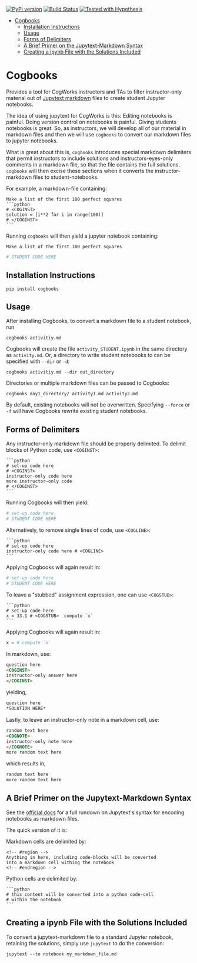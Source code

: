 [![PyPi version](https://img.shields.io/pypi/v/cogbooks.svg)](https://pypi.python.org/pypi/cogbooks)
[![Build Status](https://travis-ci.com/CogWorksBWSI/Cogbooks.svg?token=uPrqP4yp9p9borkbzEZh&branch=master)](https://travis-ci.com/CogWorksBWSI/Cogbooks)
[![Tested with Hypothesis](https://img.shields.io/badge/hypothesis-tested-brightgreen.svg)](https://hypothesis.readthedocs.io/)

- [Cogbooks](#cogbooks)
  - [Installation Instructions](#installation-instructions)
  - [Usage](#usage)
  - [Forms of Delimiters](#forms-of-delimiters)
  - [A Brief Primer on the Jupytext-Markdown Syntax](#a-brief-primer-on-the-jupytext-markdown-syntax)
  - [Creating a ipynb File with the Solutions Included](#creating-a-ipynb-file-with-the-solutions-included)


# Cogbooks
Provides a tool for CogWorks instructors and TAs to filter instructor-only material out of [Jupytext markdown](https://jupytext.readthedocs.io/en/latest/introduction.html) files to create student Jupyter notebooks.

The idea of using jupytext for CogWorks is this: Editing notebooks is painful. Doing version control on notebooks is painful. Giving students notebooks is great. So, as instructors, we will develop all of our material in markdown files and then we will use `cogbooks` to convert our markdown files to jupyter notebooks.

What is great about this is, `cogbooks` introduces special markdown delimiters that permit instructors to include solutions and instructors-eyes-only comments in a markdown file, so that the file contains the full solutions. `cogbooks` will then excise these sections when it converts the instructor-markdown files to student-notebooks. 

For example, a markdown-file containing:

````
Make a list of the first 100 perfect squares
```python
# <COGINST>
solution = [i**2 for i in range(100)]
# </COGINST>
```
````
Running `cogbooks` will then yield a jupyter notebook containing:
```
Make a list of the first 100 perfect squares
```
```python
# STUDENT CODE HERE
```


## Installation Instructions
```shell
pip install cogbooks
```

## Usage
After installing Cogbooks, to convert a markdown file to a student notebook, run
```shell
cogbooks activitiy.md
```

Cogbooks will create the file `activity_STUDENT.ipynb` in the same directory as `activity.md`. Or, a directory to write student notebooks to can be specified with `--dir` or `-d`:
```shell
cogbooks activitiy.md --dir out_directory
```

Directories or multiple markdown files can be passed to Cogbooks:
```shell
cogbooks day1_directory/ activity1.md activity2.md
```

By default, existing notebooks will not be overwritten. Specifying `--force` or `-f` will have Cogbooks rewrite existing student notebooks.


## Forms of Delimiters
Any instructor-only markdown file should be properly delimited. To delimit blocks of Python code, use `<COGINST>`:
````
```python
# set-up code here
# <COGINST>
instructor-only code here
more instructor-only code
# </COGINST>
```
````
Running Cogbooks will then yield:
```python
# set-up code here
# STUDENT CODE HERE
```

Alternatively, to remove single lines of code, use `<COGLINE>`:
````
```python
# set-up code here
instructor-only code here # <COGLINE>
```
````
Applying Cogbooks will again result in:
```python
# set-up code here
# STUDENT CODE HERE
```

To leave a "stubbed" assignment expression, one can use `<COGSTUB>`:

````
```python
# set-up code here
x = 33.1 # <COGSTUB>  compute `x`
```
````
Applying Cogbooks will again result in:

```python
x = # compute `x`
```


In markdown, use:
```markdown
question here
<COGINST>
instructor-only answer here
</COGINST>
```

yielding,
```markdown
question here
*SOLUTION HERE*
```

Lastly, to leave an instructor-only note in a markdown cell, use:
```markdown
random text here
<COGNOTE>
instructor-only note here
</COGNOTE>
more random text here
```

which results in,
```markdown
random text here
more random text here
```

## A Brief Primer on the Jupytext-Markdown Syntax
See the [official docs](https://jupytext.readthedocs.io/en/latest/formats.html#markdown-and-r-markdown) for a full rundown on Jupytext's syntax for encoding notebooks as markdown files.

The quick version of it is: 

Markdown cells are delimited by: 

````
<!-- #region -->
Anything in here, including code-blocks will be converted
into a markdown cell withing the notebook
<!-- #endregion -->
````


Python cells are delimited by:
````
```python
# this content will be converted into a python code-cell
# within the notebook
```
````

## Creating a ipynb File with the Solutions Included

To convert a jupytext-markdown file to a standard Jupyter notebook, retaining the solutions, simply use `jupytext` to do the conversion:

```shell
jupytext --to notebook my_markdown_file.md
```
